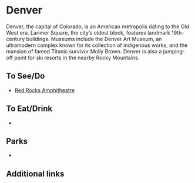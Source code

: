 # Denver

Denver, the capital of Colorado, is an American metropolis dating to the Old West era. Larimer Square, the city’s oldest block, features landmark 19th-century buildings. Museums include the Denver Art Museum, an ultramodern complex known for its collection of indigenous works, and the mansion of famed Titanic survivor Molly Brown. Denver is also a jumping-off point for ski resorts in the nearby Rocky Mountains.

## To See/Do

* [Red Rocks Amphitheatre](https://www.redrocksonline.com)

## To Eat/Drink

* 

## Parks

* 

## Additional links